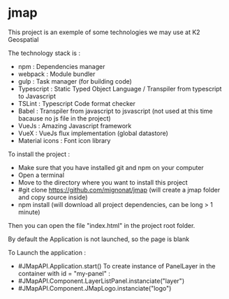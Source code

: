 # jmap
This project is an exemple of some technologies we may use at K2 Geospatial

The technology stack is : 
 - npm              : Dependencies manager
 - webpack          : Module bundler
 - gulp             : Task manager (for building code)
 - Typescript       : Static Typed Object Language / Transpiler from typescript to Javascript
 - TSLint           : Typescript Code format checker
 - Babel            : Transpiler from javascript to jsvascript (not used at this time bacause no js file in the project)
 - VueJs            : Amazing Javascript framework
 - VueX             : VueJs flux implementation (global datastore)
 - Material icons   : Font icon library

 To install the project :
 - Make sure that you have installed git and npm on your computer
 - Open a terminal
 - Move to the directory where you want to install this project
 - #git clone https://github.com/mignonat/jmap (will create a jmap folder and copy source inside)
 - npm install (will download all project dependencies, can be long > 1 minute)

Then you can open the file "index.html" in the project root folder.

By default the Application is not launched, so the page is blank

To Launch the application : 
 - #JMapAPI.Application.start()
To create instance of PanelLayer in the container with id = "my-panel" : 
 - #JMapAPI.Component.LayerListPanel.instanciate("layer")
 - #JMapAPI.Component.JMapLogo.instanciate("logo")